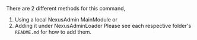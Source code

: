 There are 2 different methods for this command,
1. Using a local NexusAdmin MainModule
or
2. Adding it under NexusAdminLoader
Please see each respective folder's `README.md` for how to add them.

